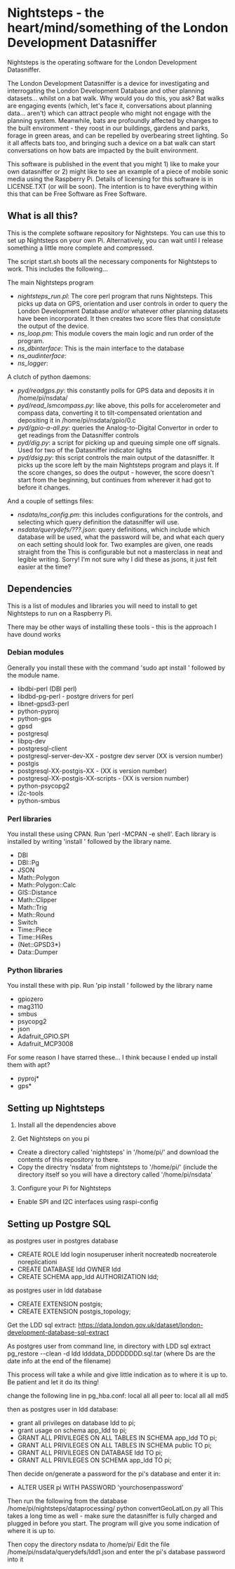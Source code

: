 # Nightsteps - the heart/mind/something of the London Development Datasniffer

Nightsteps is the operating software for the London Development Datasniffer.

The London Development Datasniffer is a device for investigating and interrogating the London Development Database and other
planning datasets... whilst on a bat walk. Why would you do this, you ask? Bat walks are engaging events (which, let's face 
it, conversations about planning data... aren't) which can attract people who might not engage with the planning system.
Meanwhile, bats are profoundly affected by changes to the built environment - they roost in our buildings, gardens and parks,
forage in green areas, and can be repelled by overbearing street lighting. So it all affects bats too, and bringing such
a device on a bat walk can start conversations on how bats are impacted by the built environment.

This software is published in the event that you might 1) like to make your own datasniffer or 2) might like to see an 
example of a piece of mobile sonic media using the Raspberry Pi. Details of licensing for this software is in LICENSE.TXT
(or will be soon). The intention is to have everything within this that can be Free Software as Free Software.

## What is all this?

This is the complete software repository for Nightsteps. You can use this to set up Nightsteps on your own Pi. Alternatively,
you can wait until I release something a little more complete and compressed.

The script start.sh boots all the necessary components for Nightsteps to work. This includes the following...

The main Nightsteps program

* *nightsteps_run.pl*: The core perl program that runs Nightsteps. This picks up data on GPS, orientation and user controls
in order to query the London Development Database and/or whatever other planning datasets have been incorporated. It then creates
two score files that consistute the output of the device.
* *ns_loop.pm*: This module covers the main logic and run order of the program.
* *ns_dbinterface*: This is the main interface to the database
* *ns_audinterface*:
* *ns_logger*:

A clutch of python daemons:

* *pyd/readgps.py*: this constantly polls for GPS data and deposits it in /home/pi/nsdata/
* *pyd/read_lsmcompass.py*: like above, this polls for accelerometer and compass data, converting it to tilt-compensated orientation and 
depositing it in /home/pi/nsdata/gpio/0.c
* *pyd/gpio-a-all.py*: queries the Analog-to-Digital Convertor in order to get readings from the Datasniffer controls
* *pyd/dig.py*: a script for picking up and queuing simple one off signals. Used for two of the Datasniffer indicator lights
* *pyd/dsig.py*: this script controls the main output of the datasniffer. It picks up the score left by the main Nightsteps program and 
plays it. If the score changes, so does the output - however, the score doesn't start from the beginning, but continues from wherever
it had got to before it changes.

And a couple of settings files:

* *nsdata/ns_config.pm*: this includes configurations for the controls, and selecting which query definition the datasniffer will use.
* *nsdata/querydefs/???.json*: query definitions, which include which database will be used, what the password will be, and what each query on each setting
should look for. Two examples are given, one reads straight from the This is configurable but not a masterclass in neat and legible writing. Sorry! I'm not
sure why I did these as jsons, it just felt easier at the time?


## Dependencies

This is a list of modules and libraries you will need to install to get Nightsteps to run on a Raspberry Pi.

There may be other ways of installing these tools - this is the approach I have dound works

### Debian modules

Generally you install these with the command 'sudo apt install ' followed by the module name.

* libdbi-perl (DBI perl)
* libdbd-pg-perl - postgre drivers for perl
* libnet-gpsd3-perl
* python-pyproj
* python-gps
* gpsd
* postgresql 
* libpq-dev 
* postgresql-client
* postgresql-server-dev-XX - postgre dev server (XX is version number)
* postgis
* postgresql-XX-postgis-XX  - (XX is version number)
* postgresql-XX-postgis-XX-scripts  - (XX is version number)
* python-psycopg2
* i2c-tools
* python-smbus

### Perl libraries

You install these using CPAN. Run 'perl -MCPAN -e shell'. Each library is installed by writing 'install ' followed by the library name.

* DBI
* DBI::Pg
* JSON
* Math::Polygon
* Math::Polygon::Calc
* GIS::Distance
* Math::Clipper
* Math::Trig
* Math::Round
* Switch
* Time::Piece
* Time::HiRes
* \(Net::GPSD3\*\)
* Data::Dumper

### Python libraries

You install these with pip. Run 'pip install ' followed by the library name

* gpiozero
* mag3110
* smbus
* psycopg2
* json
* Adafruit\_GPIO.SPI
* Adafruit\_MCP3008

For some reason I have starred these... I think because I ended up install them with apt?

* pyproj\*
* gps\*

## Setting up Nightsteps

1) Install all the dependencies above

2) Get Nightsteps on you pi

* Create a directory called 'nightsteps' in '/home/pi/' and download the contents of this repository to there.
* Copy the directry 'nsdata' from nightsteps to '/home/pi/' (include the directory itself so you will have a directory
called '/home/pi/nsdata'

3) Configure your Pi for Nightsteps
* Enable SPI and I2C interfaces using raspi-config



## Setting up Postgre SQL

as postgres user in postgres database
* CREATE ROLE ldd login nosuperuser inherit nocreatedb nocreaterole noreplicationi
* CREATE DATABASE ldd OWNER ldd
* CREATE SCHEMA app\_ldd AUTHORIZATION ldd;

as postgres user in ldd database
* CREATE EXTENSION postgis;
* CREATE EXTENSION postgis\_topology;

Get the LDD sql extract: https://data.london.gov.uk/dataset/london-development-database-sql-extract

As postgres user from command line, in directory with LDD sql extract
pg\_restore --clean -d ldd ldddata\_DDDDDDDD.sql.tar (where Ds are the date info at the end of the filename)

This process will take a while and give little indication as to where it is up to. Be patient and let it do its thing!

change the following line in pg\_hba.conf:
local   all    all     peer
to:
local   all    all     md5

then as postgres user in ldd database:
* grant all privileges on database ldd to pi;
* grant usage on schema app\_ldd to pi;
* GRANT ALL PRIVILEGES ON ALL TABLES IN SCHEMA app\_ldd TO pi;
* GRANT ALL PRIVILEGES ON ALL TABLES IN SCHEMA public TO pi;
* GRANT ALL PRIVILEGES ON DATABASE ldd TO pi;
* GRANT ALL PRIVILEGES ON SCHEMA app\_ldd TO pi;

Then decide on/generate a password for the pi's database and enter it in:

* ALTER USER pi WITH PASSWORD 'yourchosenpassword'

Then run the following from the database /home/pi/nightsteps/dataprocessing/
python convertGeoLatLon.py all
This takes a long time as well - make sure the datasniffer is fully charged and plugged in before you start. 
The program will give you some indication of where it is up to.

Then copy the directory nsdata to /home/pi/
Edit the file /home/pi/nsdata/querydefs/ldd1.json and enter the pi's database password into it
